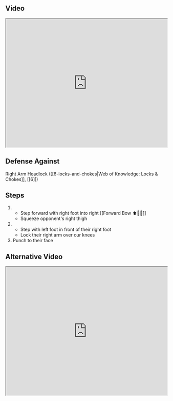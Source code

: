 ## Video

<iframe src="https://www.youtube.com/embed/ob8y0CeDGNI" width="100%" height="400"></iframe>

## Defense Against

Right Arm Headlock ([[6-locks-and-chokes|Web of Knowledge: Locks & Chokes]], [[6]])
## Steps

1. - Step forward with right foot into right [[Forward Bow ⬆️🧍‍♂️]]
    - Squeeze opponent's right thigh
2. - Step with left foot in front of their right foot
    - Lock their right arm over our knees
3. Punch to their face

## Alternative Video

<iframe src="https://www.youtube.com/embed/IXZ6kr4VHQw?start=64&end=86" width="100%" height="400"></iframe>